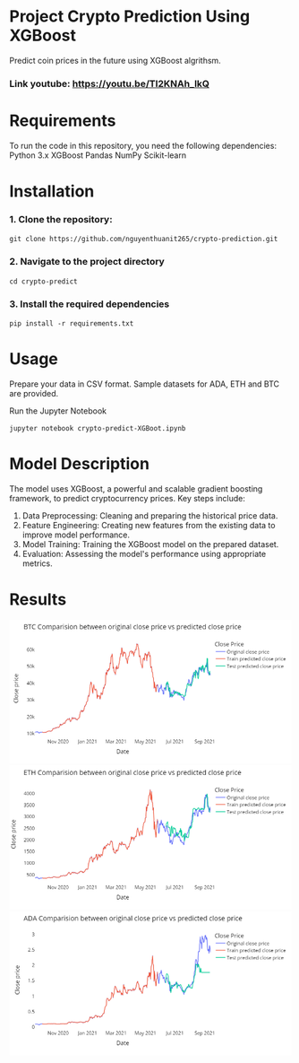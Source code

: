 # Project Crypto Prediction Using XGBoost
Predict coin prices in the future using XGBoost algrithsm. 

### Link youtube: https://youtu.be/Tl2KNAh_lkQ

# Requirements
To run the code in this repository, you need the following dependencies:
Python 3.x
XGBoost
Pandas
NumPy
Scikit-learn


# Installation

### 1. Clone the repository:

```
git clone https://github.com/nguyenthuanit265/crypto-prediction.git
```

### 2. Navigate to the project directory
```
cd crypto-predict
```

### 3. Install the required dependencies
```
pip install -r requirements.txt
```

# Usage
Prepare your data in CSV format. Sample datasets for ADA, ETH and BTC are provided.

Run the Jupyter Notebook
```
jupyter notebook crypto-predict-XGBoot.ipynb
```

# Model Description
The model uses XGBoost, a powerful and scalable gradient boosting framework, to predict cryptocurrency prices. Key steps include:

1. Data Preprocessing: Cleaning and preparing the historical price data.
2. Feature Engineering: Creating new features from the existing data to improve model performance.
3. Model Training: Training the XGBoost model on the prepared dataset.
4. Evaluation: Assessing the model's performance using appropriate metrics.

# Results
![prediction](./assets/btc-prediction.png)
![prediction](./assets/eth-prediction.png)
![prediction](./assets/ada-prediction.png)
